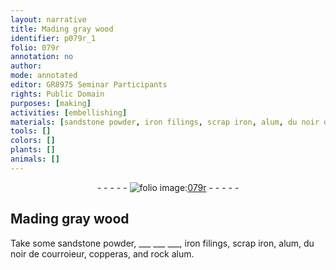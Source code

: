 ```yaml
---
layout: narrative
title: Mading gray wood
identifier: p079r_1
folio: 079r
annotation: no
author:
mode: annotated
editor: GR8975 Seminar Participants
rights: Public Domain
purposes: [making]
activities: [embellishing]
materials: [sandstone powder, iron filings, scrap iron, alum, du noir de courroieur, copperas, rock alum]
tools: []
colors: []
plants: []
animals: []
---
```


 <div class="folio" align="center">- - - - - <a href="http://gallica.bnf.fr/ark:/12148/btv1b10500001g/f163.item" target="_blank"><img src="https://cu-mkp.github.io/GR8975-edition/assets/photo-icon.png" alt="folio image: " style="display:inline-block; margin-bottom:-3px;"/>079r</a> - - - - - </div>  <span class="activity"></span> 

## Mading gray wood

 
 Take some <span class="material">sandstone powder</span>, ___ ___ ___, <span class="material">iron filings</span>, <span class="material">scrap iron</span>, <span class="material">alum</span>, <span class="material"><span class="foreign">du noir de courroieur</span></span>, <span class="material">copperas</span>, and <span class="material">rock alum</span>. 
 
